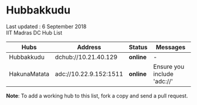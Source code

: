 # Hubbakkudu
Last updated : 6 September 2018   
IIT Madras DC Hub List   

Hubs | Address | Status | Messages
--- | --- | --- | ---  
Hubbakkudu  | dchub://10.21.40.129  | **online** | -
HakunaMatata  | adc://10.22.9.152:1511  | **online** | Ensure you include 'adc://'



**Note**: To add a working hub to this list, fork a copy and send a pull request.
